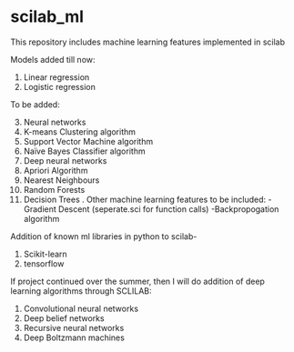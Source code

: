 # scilab_ml
This repository includes machine learning features implemented in scilab

Models added till now:
1. Linear regression
2. Logistic regression  

To be added:

3. Neural networks
4. K-means Clustering algorithm
5. Support Vector Machine algorithm
5. Naïve Bayes Classifier algorithm
6. Deep neural networks
8. Apriori Algorithm
9. Nearest Neighbours
10. Random Forests
11. Decision Trees
    .
Other machine learning features to be included:
-Gradient Descent (seperate.sci for function calls)
-Backpropogation algorithm

Addition of known ml libraries in python to scilab-
1. Scikit-learn
2. tensorflow

If project continued over the summer, then I will do addition of deep learning algorithms through SCLILAB:
1. Convolutional neural networks
2. Deep belief networks
3. Recursive neural networks
4. Deep Boltzmann machines

